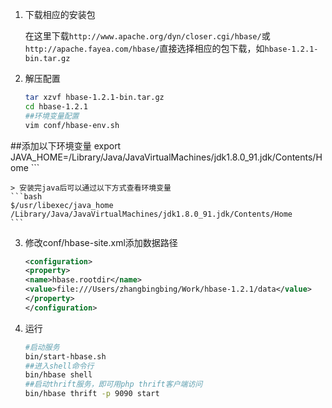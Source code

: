 1. 下载相应的安装包

    在这里下载`http://www.apache.org/dyn/closer.cgi/hbase/`或`http://apache.fayea.com/hbase/`直接选择相应的包下载，如`hbase-1.2.1-bin.tar.gz `

2. 解压配置
    
    ```bash
    tar xzvf hbase-1.2.1-bin.tar.gz
    cd hbase-1.2.1
    ##环境变量配置
    vim conf/hbase-env.sh
##添加以下环境变量
    export JAVA_HOME=/Library/Java/JavaVirtualMachines/jdk1.8.0_91.jdk/Contents/Home
    ```

    > 安装完java后可以通过以下方式查看环境变量
    ```bash
    $/usr/libexec/java_home
    /Library/Java/JavaVirtualMachines/jdk1.8.0_91.jdk/Contents/Home
    ```

3. 修改conf/hbase-site.xml添加数据路径

    ```xml
    <configuration>
    <property> 
    <name>hbase.rootdir</name> 
    <value>file:///Users/zhangbingbing/Work/hbase-1.2.1/data</value> 
    </property>
    </configuration>
    ```

4. 运行

    ```bash
    #启动服务
    bin/start-hbase.sh 
    ##进入shell命令行
    bin/hbase shell
    ##启动thrift服务，即可用php thrift客户端访问
    bin/hbase thrift -p 9090 start
    ```
    
